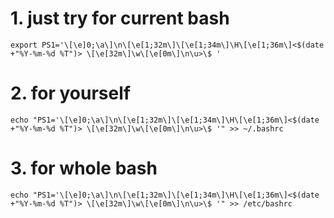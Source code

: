 # 1. just try for current bash
```
export PS1='\[\e]0;\a\]\n\[\e[1;32m\]\[\e[1;34m\]\H\[\e[1;36m\]<$(date +"%Y-%m-%d %T")> \[\e[32m\]\w\[\e[0m\]\n\u>\$ '
```

# 2. for yourself
```
echo "PS1='\[\e]0;\a\]\n\[\e[1;32m\]\[\e[1;34m\]\H\[\e[1;36m\]<$(date +"%Y-%m-%d %T")> \[\e[32m\]\w\[\e[0m\]\n\u>\$ '" >> ~/.bashrc
```

# 3. for whole bash
```
echo "PS1='\[\e]0;\a\]\n\[\e[1;32m\]\[\e[1;34m\]\H\[\e[1;36m\]<$(date +"%Y-%m-%d %T")> \[\e[32m\]\w\[\e[0m\]\n\u>\$ '" >> /etc/bashrc
```
